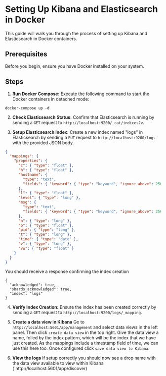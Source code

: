 # Setting Up Kibana and Elasticsearch in Docker

This guide will walk you through the process of setting up Kibana and Elasticsearch in Docker containers.

## Prerequisites

Before you begin, ensure you have Docker installed on your system.

## Steps

1. **Run Docker Compose:**
   Execute the following command to start the Docker containers in detached mode:

```
docker-compose up -d
```

2. **Check Elasticsearch Status:**
   Confirm that Elasticsearch is running by sending a `GET` request to `http://localhost:9200/_cat/indices?v`.

3. **Setup Elasticsearch Index:**
   Create a new index named "logs" in Elasticsearch by sending a `PUT` request to `http://localhost:9200/logs` with the provided JSON body.

```json
{
  "mappings": {
    "properties": {
      "c": { "type": "float" },
      "h": { "type": "float" },
      "hostname": {
        "type": "text",
        "fields": { "keyword": { "type": "keyword", "ignore_above": 256 } }
      },
      "l": { "type": "float" },
      "level": { "type": "long" },
      "msg": {
        "type": "text",
        "fields": { "keyword": { "type": "keyword", "ignore_above": 256 } }
      },
      "n": { "type": "long" },
      "o": { "type": "float" },
      "pid": { "type": "long" },
      "t": { "type": "long" },
      "time": { "type": "date" },
      "v": { "type": "long" },
      "vw": { "type": "float" }
    }
  }
}
```

You should receive a response confirming the index creation

```
{
  "acknowledged": true,
  "shards_acknowledged": true,
  "index": "logs"
}
```

4. **Verify Index Creation:**
   Ensure the index has been created correctly by sending a `GET` request to `http://localhost:9200/logs/_mapping`.

5. **Create a data view in Kibana**
   Go to `http://localhost:5601/app/management` and select data views in the left panel. Then click `create data view` in the top right. Give the data view a name, folled by the index pattern, which will be the index that we have just created. As the mappings include a timestamp field of time, we can use this here too. Once configured click `save data view to Kibana`.

6. **View the logs**
   If setup correctly you should now see a drop name with the data view available to view within Kibana (`http://localhost:5601/app/discover)
